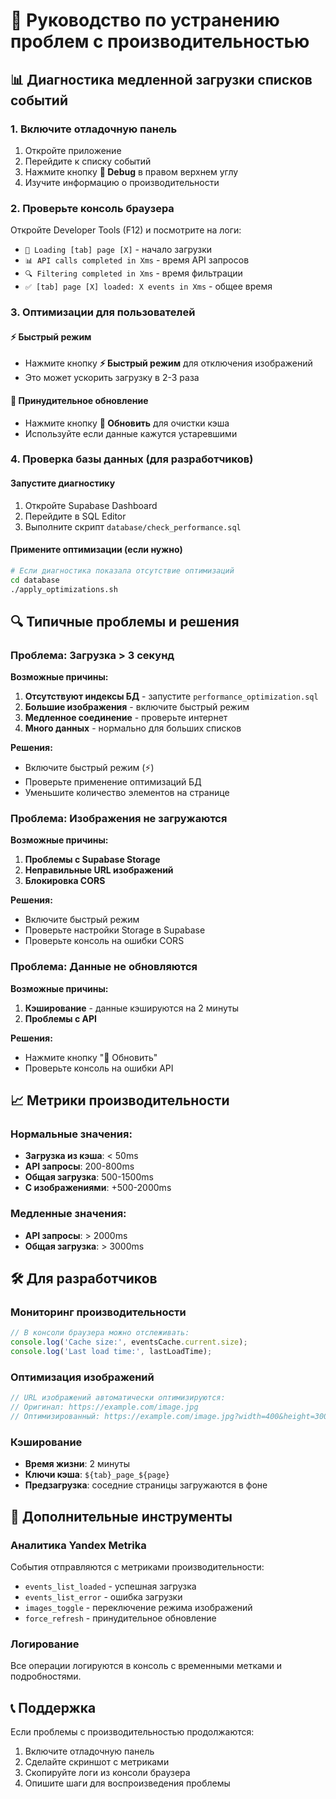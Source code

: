 # 🚀 Руководство по устранению проблем с производительностью

## 📊 Диагностика медленной загрузки списков событий

### 1. Включите отладочную панель
1. Откройте приложение
2. Перейдите к списку событий
3. Нажмите кнопку **🔧 Debug** в правом верхнем углу
4. Изучите информацию о производительности

### 2. Проверьте консоль браузера
Откройте Developer Tools (F12) и посмотрите на логи:
- `🔄 Loading [tab] page [X]` - начало загрузки
- `📊 API calls completed in Xms` - время API запросов
- `🔍 Filtering completed in Xms` - время фильтрации
- `✅ [tab] page [X] loaded: X events in Xms` - общее время

### 3. Оптимизации для пользователей

#### ⚡ Быстрый режим
- Нажмите кнопку **⚡ Быстрый режим** для отключения изображений
- Это может ускорить загрузку в 2-3 раза

#### 🔄 Принудительное обновление
- Нажмите кнопку **🔄 Обновить** для очистки кэша
- Используйте если данные кажутся устаревшими

### 4. Проверка базы данных (для разработчиков)

#### Запустите диагностику
1. Откройте Supabase Dashboard
2. Перейдите в SQL Editor
3. Выполните скрипт `database/check_performance.sql`

#### Примените оптимизации (если нужно)
```bash
# Если диагностика показала отсутствие оптимизаций
cd database
./apply_optimizations.sh
```

## 🔍 Типичные проблемы и решения

### Проблема: Загрузка > 3 секунд

**Возможные причины:**
1. **Отсутствуют индексы БД** - запустите `performance_optimization.sql`
2. **Большие изображения** - включите быстрый режим
3. **Медленное соединение** - проверьте интернет
4. **Много данных** - нормально для больших списков

**Решения:**
- Включите быстрый режим (⚡)
- Проверьте применение оптимизаций БД
- Уменьшите количество элементов на странице

### Проблема: Изображения не загружаются

**Возможные причины:**
1. **Проблемы с Supabase Storage**
2. **Неправильные URL изображений**
3. **Блокировка CORS**

**Решения:**
- Включите быстрый режим
- Проверьте настройки Storage в Supabase
- Проверьте консоль на ошибки CORS

### Проблема: Данные не обновляются

**Возможные причины:**
1. **Кэширование** - данные кэшируются на 2 минуты
2. **Проблемы с API**

**Решения:**
- Нажмите кнопку "🔄 Обновить"
- Проверьте консоль на ошибки API

## 📈 Метрики производительности

### Нормальные значения:
- **Загрузка из кэша**: < 50ms
- **API запросы**: 200-800ms
- **Общая загрузка**: 500-1500ms
- **С изображениями**: +500-2000ms

### Медленные значения:
- **API запросы**: > 2000ms
- **Общая загрузка**: > 3000ms

## 🛠️ Для разработчиков

### Мониторинг производительности
```javascript
// В консоли браузера можно отслеживать:
console.log('Cache size:', eventsCache.current.size);
console.log('Last load time:', lastLoadTime);
```

### Оптимизация изображений
```javascript
// URL изображений автоматически оптимизируются:
// Оригинал: https://example.com/image.jpg
// Оптимизированный: https://example.com/image.jpg?width=400&height=300&quality=75
```

### Кэширование
- **Время жизни**: 2 минуты
- **Ключи кэша**: `${tab}_page_${page}`
- **Предзагрузка**: соседние страницы загружаются в фоне

## 🔧 Дополнительные инструменты

### Аналитика Yandex Metrika
События отправляются с метриками производительности:
- `events_list_loaded` - успешная загрузка
- `events_list_error` - ошибка загрузки
- `images_toggle` - переключение режима изображений
- `force_refresh` - принудительное обновление

### Логирование
Все операции логируются в консоль с временными метками и подробностями.

## 📞 Поддержка

Если проблемы с производительностью продолжаются:
1. Включите отладочную панель
2. Сделайте скриншот с метриками
3. Скопируйте логи из консоли браузера
4. Опишите шаги для воспроизведения проблемы 